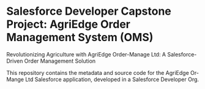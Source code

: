 # Salesforce Developer Capstone Project: AgriEdge Order Management System (OMS)
Revolutionizing Agriculture with AgriEdge Order-Manage Ltd: A Salesforce-Driven Order Management Solution

This repository contains the metadata and source code for the AgriEdge Or-Mange Ltd Salesforce application, developed in a Salesforce Developer Org.
